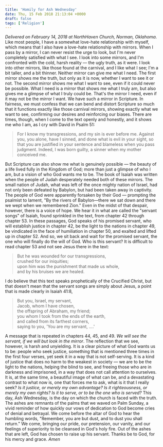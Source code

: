 ```yaml
---
title: 'Homily for Ash Wednesday'
date: Thu, 15 Feb 2018 21:13:04 +0000
draft: false
tags: ['Religion']
---
```


_Delivered on February 14, 2018 at NorthHaven Church, Norman, Oklahoma._ Like most people, I have a somewhat love-hate relationship with myself, which means that I also have a love-hate relationship with mirrors. When I pass by a mirror, I can never resist the urge to look, but I'm never completely satisfied with what I see. I look into some mirrors, and I'm confronted with the cold, harsh reality — the ugly truth, as it were. I look into other mirrors, like those found at the carnival, and I like what I see; I'm a bit taller, and a bit thinner. Neither mirror can give me what I need. The first mirror shows me the truth, but only as it is now, whether I want to see it or not. The second mirror shows me what I want to see, even if it could never be possible. What I need is a mirror that shows me what I truly am, but also gives me a glimpse of what I truly could be. That's the mirror I need, even if it may not be the mirror I want. We have such a mirror in Scripture. In fairness, we must confess that we can bend and distort Scripture so much that it functions exactly like those carnival mirrors, showing exactly what we want to see, confirming our desires and reinforcing our biases. There are times, though, when I come to the text openly and honestly, and it shows me who I am, as I cry with David in Psalm 51:

> For I know my transgressions, and my sin is ever before me. Against you, you alone, have I sinned, and done what is evil in your sight, so that you are justified in your sentence and blameless when you pass judgment. Indeed, I was born guilty, a sinner when my mother conceived me.

But Scripture can also show me what is genuinely possible — the beauty of a life lived fully in the Kingdom of God; more than just a glimpse of who I am, but a vision of who God wants me to be. The book of Isaiah was written when the people of Judah desperately needed both of these mirrors. The small nation of Judah, what was left of the once mighty nation of Israel, had not only been defeated by Babylon, but had been taken away in captivity. The people of God were apparently forsaken by their God — prompting the psalmist to lament, "By the rivers of Babylon—there we sat down and there we wept when we remembered Zion." Even in the midst of that despair, however, there is a voice of hope. We hear it in what are called the "servant songs" of Isaiah, found sprinkled in the text, from chapter 42 through chapter 53. In these passages, God speaks of his promised servant, who will establish justice in chapter 42, be the light to the nations in chapter 49, be vindicated in the face of humiliation in chapter 50, and exalted and lifted up in chapter 52. And so, we sit back and wait for the promised servant, the one who will finally do the will of God. Who is this servant? It is difficult to read chapter 53 and not see Jesus there in the text:

> But he was wounded for our transgressions,  
> crushed for our iniquities;  
> upon him was the punishment that made us whole,  
> and by his bruises we are healed.

I do believe that this text speaks prophetically of the Crucified Christ, but that doesn't mean that the servant songs are simply about Jesus, a point that is made clearly in Isaiah 41:8,

> But you, Israel, my servant,  
> Jacob, whom I have chosen,  
> the offspring of Abraham, my friend;  
> you whom I took from the ends of the earth,  
> and called from its farthest corners,  
> saying to you, 'You are my servant, ....'

A message that is repeated in chapters 44, 45, and 49. _We will see the servant, if we will but look in the mirror_. The reflection that we see, however, is harsh and unyielding. It is a clear picture of what God wants us to be: people who seek justice, something that is mentioned three times in the first four verses, yet seek it in a way that is not self-serving. It is a kind of justice that does no harm to the weakest in society — we are to be the light to the nations, helping the blind to see, and freeing those who are in darkness and imprisoned, in a way that does not call attention to ourselves. It is, at the same time, a beautiful image of what can be, and a devastating contrast to what now is, one that forces me to ask, what is it that I really seek? _Is it justice, or merely my own advantage?_ _Is it righteousness, or merely my own rights?_ _Is it to serve, or to be the one who is served?_ This day, Ash Wednesday, is the day on which the church is faced with the truth. The ashes are remnants of the palms that we waved on Palm Sunday, a vivid reminder of how quickly our vows of dedication to God become cries of denial and betrayal. We come before the altar of God to hear the humbling words, "Remember, you are but dust, and to dust you shall return." We come, bringing our pride, our pretension, our vanity, and our feelings of superiority to be cleansed in God's holy fire. Out of the ashes that are left, God has chosen to raise up his servant. Thanks be to God, for his mercy and grace. _Amen_

